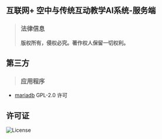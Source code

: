 ## 互联网+ 空中与传统互动教学AI系统-服务端

> ### 法律信息
> **版权所有，侵权必究。著作权人保留一切权利。**

## 第三方

> ### 应用程序

- [mariadb](https://mariadb.com/) GPL-2.0 许可

## 许可证

![License](https://img.shields.io/github/license/kongchuanhujiao/CityServer?style=flat-square)
